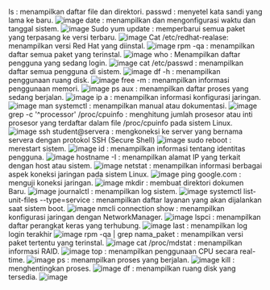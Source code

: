 ls : menampilkan daftar file dan direktori.
passwd : menyetel kata sandi yang lama ke baru.
![image](https://github.com/Kerisnakris/-50-command/assets/126413528/773d520f-f525-4ff7-9a70-9bf585decc6f)
date : menampilkan dan mengonfigurasi waktu dan tanggal sistem.
![image](https://github.com/Kerisnakris/-50-command/assets/126413528/0a0ee42d-f454-48ce-912e-b9678173aa4c)
Sudo yum update : memperbarui semua paket yang terpasang ke versi terbaru.
![image](https://github.com/Kerisnakris/-50-command/assets/126413528/38365f9a-59d8-47a8-b950-e36a18f62cdf)
Cat /etc/redhat-realase: menampilkan versi Red Hat yang diinstal.
![image](https://github.com/Kerisnakris/-50-command/assets/126413528/c54b5022-e82c-483e-9914-725a56144333)
rpm -qa : menampilkan daftar semua paket yang terinstal.
![image](https://github.com/Kerisnakris/-50-command/assets/126413528/1507521d-8005-435e-9d65-586526619d7b)
who : Menampilkan daftar pengguna yang sedang login.
![image](https://github.com/Kerisnakris/-50-command/assets/126413528/466630fb-d163-4aa4-9bb7-2e5d1bf683fc)
cat /etc/passwd : menampilkan daftar semua pengguna di sistem.
![image](https://github.com/Kerisnakris/-50-command/assets/126413528/499e9363-71c1-4e3d-afef-5c44d5faa924)
df -h : menampilkan penggunaan ruang disk.
![image](https://github.com/Kerisnakris/-50-command/assets/126413528/86bd8722-5cc9-43cd-92f5-39608e7bbdad)
free -m : menampilkan informasi penggunaan memori.
![image](https://github.com/Kerisnakris/-50-command/assets/126413528/1574bff9-6881-4cc4-8d9f-5f99663cc834)
ps aux : menampilkan daftar proses yang sedang berjalan.
![image](https://github.com/Kerisnakris/-50-command/assets/126413528/b54844c2-ec5e-425d-8ce6-c7f977e41bb3)
ip a : menampilkan informasi konfigurasi jaringan.
![image](https://github.com/Kerisnakris/-50-command/assets/126413528/6dad1856-c89f-418c-9d9e-86deeec894b5)
man systemctl : menampilkan manual atau dokumentasi.
![image](https://github.com/Kerisnakris/-50-command/assets/126413528/3c11b26f-d752-4fa9-ac38-f0ec1114bd4d)
grep -c '^processor' /proc/cpuinfo : menghitung jumlah prosesor atau inti prosesor yang terdaftar dalam file /proc/cpuinfo pada sistem Linux.
![image](https://github.com/Kerisnakris/-50-command/assets/126413528/d6aa4ba8-7496-4baf-a738-7f82d940837d)
ssh student@servera : mengkoneksi ke server yang bernama servera dengan protokol SSH (Secure Shell)
![image](https://github.com/Kerisnakris/-50-command/assets/126413528/6b490e5f-25af-4c27-9de4-72cd9b8fdbf2)
sudo reboot : merestart sistem.
![image](https://github.com/Kerisnakris/-50-command/assets/126413528/a4093d6d-2e7a-4a22-b324-19601ea349c4)
id : menampilkan informasi tentang identitas pengguna.
![image](https://github.com/Kerisnakris/-50-command/assets/126413528/daff1269-1f4e-4f81-893f-a955d2a122b4)
hostname -I : menampilkan alamat IP yang terkait dengan host atau sistem.
![image](https://github.com/Kerisnakris/-50-command/assets/126413528/06e9769f-0672-4c23-a43f-f1558ba3f68c)
netstat : menampilkan informasi berbagai aspek koneksi jaringan pada sistem Linux.
![image](https://github.com/Kerisnakris/-50-command/assets/126413528/dc16ee5f-3898-4de7-96a1-6cc59271d154)
ping google.com : menguji koneksi jaringan.
![image](https://github.com/Kerisnakris/-50-command/assets/126413528/ec01e616-478d-4a26-ab75-7831fbc586de)
mkdir : membuat direktori dokumen Baru.
![image](https://github.com/Kerisnakris/-50-command/assets/126413528/20a448aa-e063-4194-9b29-9548f7e62e36)
journalctl : menampilkan log sistem.
![image](https://github.com/Kerisnakris/-50-command/assets/126413528/4e677a44-0c28-4479-96e0-5b8ab1fe5392)
systemctl list-unit-files --type=service : menampilkan daftar layanan yang akan dijalankan saat sistem boot.
![image](https://github.com/Kerisnakris/-50-command/assets/126413528/a8dd047b-1e0c-470a-8d16-f17b58e8ca75)
nmcli connection show : menampilkan konfigurasi jaringan dengan NetworkManager.
![image](https://github.com/Kerisnakris/-50-command/assets/126413528/6034b500-6eba-4fef-8e3e-b84268047123)
lspci : menampilkan daftar perangkat keras yang terhubung.
![image](https://github.com/Kerisnakris/-50-command/assets/126413528/17a6904d-51cf-4b6c-a833-58312ecff029)
last : menampilkan log login terakhir
![image](https://github.com/Kerisnakris/-50-command/assets/126413528/0b2e49c1-4880-48b5-a8a0-bbfa664cae1d)
rpm -qa | grep nama_paket : menampilkan versi paket tertentu yang terinstal.
![image](https://github.com/Kerisnakris/-50-command/assets/126413528/9175fe72-3f0c-4f53-b9de-82fcb16024f9)
cat /proc/mdstat : menampilkan informasi RAID.
![image](https://github.com/Kerisnakris/-50-command/assets/126413528/20cba0d8-8984-42c9-8e2a-607b24865dbd)
top : menampilkan penggunaan CPU secara real-time.
![image](https://github.com/Kerisnakris/-50-command/assets/126413528/7c39c7ac-5085-4b83-9cdb-8cf26bc32853)
ps : menampilkan proses yang berjalan.
![image](https://github.com/Kerisnakris/-50-command/assets/126413528/b25d76e5-a3b0-4585-b805-b767e7aaafcf)
kill : menghentingkan proses.
![image](https://github.com/Kerisnakris/-50-command/assets/126413528/c3be133b-dd55-4d58-94e1-7f8ea1520637)
df : menampilkan ruang disk yang tersedia.
![image](https://github.com/Kerisnakris/-50-command/assets/126413528/092b879d-c804-44ac-ab1d-9e8d73b55a01)
